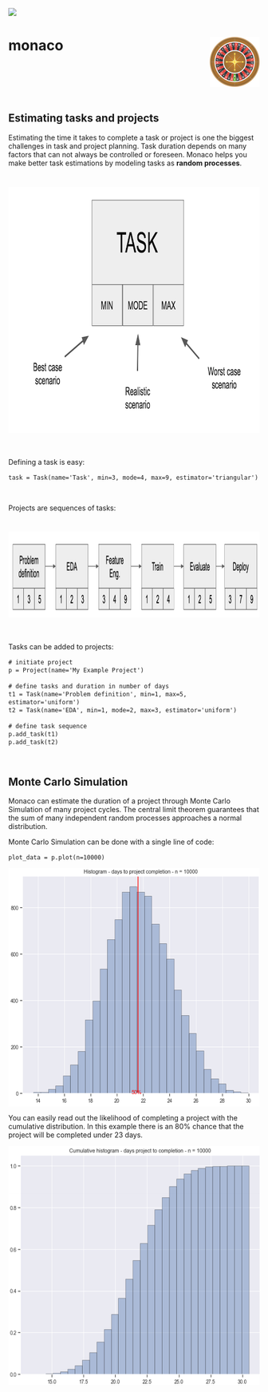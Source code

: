 ![](https://img.shields.io/github/license/sepam/monaco?style=flat-square)

<h1 align="left">
monaco
<img src="roulette.jpg" alt="monaco" height="100" width="100" align="right"/>
</h1>

<br>
<br>
<br>
<br>


## Estimating tasks and projects
Estimating the time it takes to complete a task or project is one the 
biggest challenges in task and project planning. Task duration depends on many 
factors that can not always be controlled or foreseen. Monaco helps you make 
better task estimations by modeling tasks as **random processes**.

<h1 align="center">
<img src="tutorial/task_definition.png" alt="Task" height="493" width="873" align="center"/>
</h1>
<br>

Defining a task is easy:

    task = Task(name='Task', min=3, mode=4, max=9, estimator='triangular')

<br>

Projects are sequences of tasks:

<h1 align="center">
<img src="tutorial/project_estimation.png" alt="Project" height="172" width="1121" align="center"/>
</h1>

<br>

Tasks can be added to projects:

    # initiate project
    p = Project(name='My Example Project')

    # define tasks and duration in number of days
    t1 = Task(name='Problem definition', min=1, max=5, estimator='uniform')
    t2 = Task(name='EDA', min=1, mode=2, max=3, estimator='uniform')
    
    # define task sequence
    p.add_task(t1)
    p.add_task(t2)
 
<br>

## Monte Carlo Simulation

Monaco can estimate the duration of a project through Monte Carlo Simulation 
of many project cycles. The central limit theorem guarantees that the sum of 
many independent random processes approaches a normal distribution.   

Monte Carlo Simulation can be done with a single line of code:

    plot_data = p.plot(n=10000)

<div align="center"> <img src="tutorial/monte_carlo_estimation.png" alt="Project" height="478" width="593" align="center"/> </div>

You can easily read out the likelihood of completing a project with the 
cumulative distribution. In this example there is an 80% chance that the 
project will be completed under 23 days.

<div align="center"> <img src="tutorial/monte_carlo_cumulative.png" alt="Project" height="478" width="593" align="center"/> </div>

